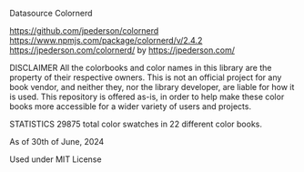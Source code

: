 Datasource Colornerd

https://github.com/jpederson/colornerd
https://www.npmjs.com/package/colornerd/v/2.4.2
https://jpederson.com/colornerd/
by
https://jpederson.com/

DISCLAIMER
All the colorbooks and color names in this library are the property of their respective owners. This is not an official project for any book vendor, and neither they, nor the library developer, are liable for how it is used. This repository is offered as-is, in order to help make these color books more accessible for a wider variety of users and projects.

STATISTICS
29875 total color swatches in 22 different color books.

As of 30th of June, 2024

Used under MIT License